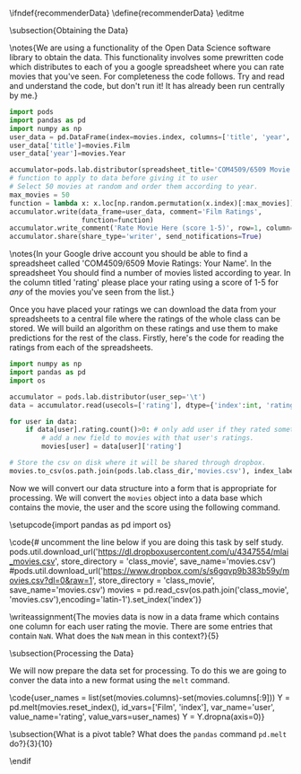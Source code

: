 \ifndef{recommenderData}
\define{recommenderData}
\editme

\subsection{Obtaining the Data}

\notes{We are using a functionality of the Open Data Science software
library to obtain the data. This functionality involves some
prewritten code which distributes to each of you a google spreadsheet
where you can rate movies that you've seen. For completeness the code
follows. Try and read and understand the code, but don't run it! It
has already been run centrally by me.}

```python
import pods
import pandas as pd
import numpy as np
user_data = pd.DataFrame(index=movies.index, columns=['title', 'year', 'rating', 'prediction'])
user_data['title']=movies.Film
user_data['year']=movies.Year

accumulator=pods.lab.distributor(spreadsheet_title='COM4509/6509 Movie Ratings:', user_sep='\t')
# function to apply to data before giving it to user 
# Select 50 movies at random and order them according to year.
max_movies = 50
function = lambda x: x.loc[np.random.permutation(x.index)[:max_movies]].sort(columns='year')
accumulator.write(data_frame=user_data, comment='Film Ratings', 
                  function=function)
accumulator.write_comment('Rate Movie Here (score 1-5)', row=1, column=4)
accumulator.share(share_type='writer', send_notifications=True)
```

\notes{In your Google drive account you should be able to find a
spreadsheet called 'COM4509/6509 Movie Ratings: Your Name'. In the
spreadsheet You should find a number of movies listed according to
year. In the column titled 'rating' please place your rating using a
score of 1-5 for *any* of the movies you've seen from the list.}

Once you have placed your ratings we can download the data from your
spreadsheets to a central file where the ratings of the whole class
can be stored. We will build an algorithm on these ratings and use
them to make predictions for the rest of the class. Firstly, here's
the code for reading the ratings from each of the spreadsheets.

```python
import numpy as np
import pandas as pd
import os

accumulator = pods.lab.distributor(user_sep='\t')
data = accumulator.read(usecols=['rating'], dtype={'index':int, 'rating':np.float64}, header=2)

for user in data:
    if data[user].rating.count()>0: # only add user if they rated something
        # add a new field to movies with that user's ratings.
        movies[user] = data[user]['rating']

# Store the csv on disk where it will be shared through dropbox.
movies.to_csv(os.path.join(pods.lab.class_dir,'movies.csv'), index_label='index')
```

Now we will convert our data structure into a form that is appropriate
for processing. We will convert the `movies` object into a data base
which contains the movie, the user and the score using the following
command.

\setupcode{import pandas as pd
import os}

\code{# uncomment the line below if you are doing this task by self study.
pods.util.download_url('https://dl.dropboxusercontent.com/u/4347554/mlai_movies.csv', store_directory = 'class_movie', save_name='movies.csv')
#pods.util.download_url('https://www.dropbox.com/s/s6gqvp9b383b59y/movies.csv?dl=0&raw=1', store_directory = 'class_movie', save_name='movies.csv')
movies = pd.read_csv(os.path.join('class_movie', 'movies.csv'),encoding='latin-1').set_index('index')}

\writeassignment{The movies data is now in a data frame which contains
one column for each user rating the movie. There are some entries that
contain `NaN`. What does the `NaN` mean in this context?}{5}

\subsection{Processing the Data}

We will now prepare the data set for processing. To do this we are
going to conver the data into a new format using the `melt` command.

\code{user_names = list(set(movies.columns)-set(movies.columns[:9]))
Y = pd.melt(movies.reset_index(), id_vars=['Film', 'index'], 
            var_name='user', value_name='rating', 
            value_vars=user_names)
Y = Y.dropna(axis=0)}

\subsection{What is a pivot table? What does the `pandas` command
`pd.melt` do?}{3}{10}

\endif
